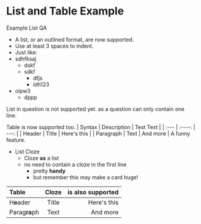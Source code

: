 # List and Table Example

Example List QA
- A list, or an outlined format, are now supported.
- Use at least 3 spaces to indent.
- Just like:
- sdhfksaj
   - dskf
   - sdkf
      - dfjs
	  - ldh123
- oipw3
   - dppp

List in question is not supported yet.
as a question can only contain one line.

Table is now supported too.
| Syntax      | Description | Test Text     |
| :---        |    :----:   |          ---: |
| Header      | Title       | Here's this   |
| Paragraph   | Text        | And more      |
A funny feature.

- List Cloze
  - Cloze **as** a list
  - no need to contain a cloze in the first line
      - pretty **handy**
      - but remember this may make a card huge!

| Table      | Cloze | is also supported |
| :---        |    :----:   |          ---: |
| H**e**ader      | Title       | Here's this   |
| Parag**ra**ph   | Text        | And more      |

